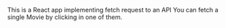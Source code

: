 This is a React app implementing fetch request to an API
You can fetch a single Movie by clicking in one of them. 

